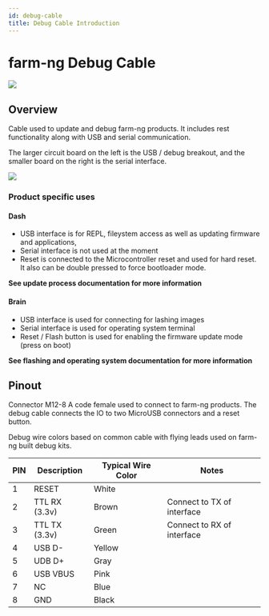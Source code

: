 ```yaml
---
id: debug-cable
title: Debug Cable Introduction
---
```


# farm-ng Debug Cable





<!-- <img src="./assets/debug_cable.jpeg" alt="debug_cable" width="600;" /> -->
![](./assets/debug_cable.jpeg)

## Overview

Cable used to update and debug farm-ng products. It includes rest functionality along with USB and serial communication. 

The larger circuit board on the left is the USB / debug breakout, and the smaller board on the right is the serial interface.

<!-- <img src="./assets/debug_notes.jpeg" alt="debug_notes" width="600;" /> -->
![](./assets/debug_notes.jpeg)

### Product specific uses

#### Dash

- USB interface is for REPL, fileystem access as well as updating firmware and applications,
- Serial interface is not used at the moment
- Reset is connected to the Microcontroller reset and used for hard reset. It also can be double pressed to force bootloader mode. 

**See update process documentation for more information**

#### Brain

- USB interface is used for connecting for lashing images
- Serial interface is used for operating system terminal
- Reset / Flash button is used for enabling the firmware update mode (press on boot)

**See flashing and operating system documentation for more information**

## Pinout

Connector M12-8 A code female used to connect to farm-ng products. The debug cable connects the IO to two MicroUSB connectors and a reset button. 

Debug wire colors based on common cable with flying leads used on farm-ng built debug kits. 

| PIN | Description   | Typical Wire Color | Notes                      |
| --- | ------------- | ------------------ | -------------------------- |
| 1   | RESET         | White              |                            |
| 2   | TTL RX (3.3v) | Brown              | Connect to TX of interface |
| 3   | TTL TX (3.3v) | Green              | Connect to RX of interface |
| 4   | USB D-        | Yellow             |                            |
| 5   | UDB D+        | Gray               |                            |
| 6   | USB VBUS      | Pink               |                            |
| 7   | NC            | Blue               |                            |
| 8   | GND           | Black              |                            |



